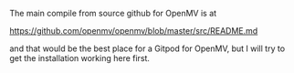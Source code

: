 The main compile from source github for OpenMV is at 

https://github.com/openmv/openmv/blob/master/src/README.md

and that would be the best place for a Gitpod for OpenMV, but I will try to get the installation working here first.


